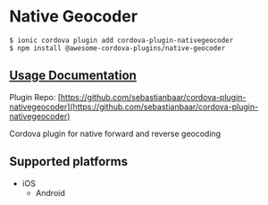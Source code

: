 # Native Geocoder

```
$ ionic cordova plugin add cordova-plugin-nativegeocoder
$ npm install @awesome-cordova-plugins/native-geocoder
```

## [Usage Documentation](https://danielsogl.gitbook.io/awesome-cordova-plugins/plugins/native-geocoder/)

Plugin Repo: [https://github.com/sebastianbaar/cordova-plugin-nativegeocoder](https://github.com/sebastianbaar/cordova-plugin-nativegeocoder)

Cordova plugin for native forward and reverse geocoding

## Supported platforms

- iOS
  - Android
  


